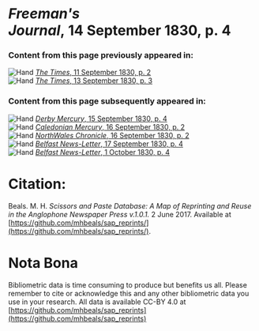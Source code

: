 # *Freeman's Journal*, 14 September 1830, p. 4  
  
### Content from this page previously appeared in:  
![Hand](http://scissorsandpaste.net/wp-content/uploads/2017/06/smallhandpointer.png) [*The Times*, 11 September 1830, p. 2](https://mhbeals.github.io/sap_html/The-Times/The-Times-11-September-1830-p-2)  
![Hand](http://scissorsandpaste.net/wp-content/uploads/2017/06/smallhandpointer.png) [*The Times*, 13 September 1830, p. 3](https://mhbeals.github.io/sap_html/The-Times/The-Times-13-September-1830-p-3)  
  
### Content from this page subsequently appeared in:  
![Hand](http://scissorsandpaste.net/wp-content/uploads/2017/06/smallhandpointer.png) [*Derby Mercury*, 15 September 1830, p. 4](https://mhbeals.github.io/sap_html/Derby-Mercury/Derby-Mercury-15-September-1830-p-4)  
![Hand](http://scissorsandpaste.net/wp-content/uploads/2017/06/smallhandpointer.png) [*Caledonian Mercury*, 16 September 1830, p. 2](https://mhbeals.github.io/sap_html/Caledonian-Mercury/Caledonian-Mercury-16-September-1830-p-2)  
![Hand](http://scissorsandpaste.net/wp-content/uploads/2017/06/smallhandpointer.png) [*NorthWales Chronicle*, 16 September 1830, p. 2](https://mhbeals.github.io/sap_html/NorthWales-Chronicle/NorthWales-Chronicle-16-September-1830-p-2)  
![Hand](http://scissorsandpaste.net/wp-content/uploads/2017/06/smallhandpointer.png) [*Belfast News-Letter*, 17 September 1830, p. 4](https://mhbeals.github.io/sap_html/Belfast-News-Letter/Belfast-News-Letter-17-September-1830-p-4)  
![Hand](http://scissorsandpaste.net/wp-content/uploads/2017/06/smallhandpointer.png) [*Belfast News-Letter*, 1 October 1830, p. 4](https://mhbeals.github.io/sap_html/Belfast-News-Letter/Belfast-News-Letter-1-October-1830-p-4)  


# Citation: 

Beals. M. H. *Scissors and Paste Database: A Map of Reprinting and Reuse in the Anglophone Newspaper Press v.1.0.1.* 2 June 2017. Available at [https://github.com/mhbeals/sap_reprints/](https://github.com/mhbeals/sap_reprints/). 

# Nota Bona

Bibliometric data is time consuming to produce but benefits us all. Please remember to cite or acknowledge this and any other bibliometric data you use in your research. All data is available CC-BY 4.0 at [https://github.com/mhbeals/sap_reprints](https://github.com/mhbeals/sap_reprints)